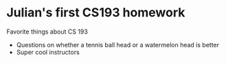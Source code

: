 # Julian's first CS193 homework

Favorite things about CS 193
- Questions on whether a tennis ball head or a watermelon head is better
- Super cool instructors
